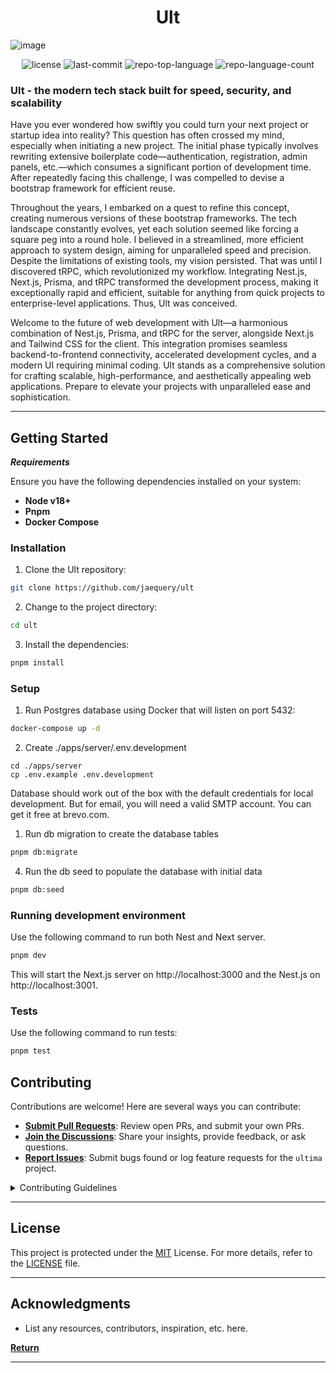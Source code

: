 <p align="center">
    <h1 align="center">Ult</h1>
</p>

![image](https://github.com/jaequery/ult/assets/794507/280b360d-0b75-4a0a-9325-c7c87358a6cb)


<p align="center">
	<img src="https://img.shields.io/github/license/jaequery/ultima?style=flat&color=0080ff" alt="license">
	<img src="https://img.shields.io/github/last-commit/jaequery/ultima?style=flat&logo=git&logoColor=white&color=0080ff" alt="last-commit">
	<img src="https://img.shields.io/github/languages/top/jaequery/ultima?style=flat&color=0080ff" alt="repo-top-language">
	<img src="https://img.shields.io/github/languages/count/jaequery/ultima?style=flat&color=0080ff" alt="repo-language-count">
</p>

<h3>Ult - the modern tech stack built for speed, security, and scalability</h3>
<p>Have you ever wondered how swiftly you could turn your next project or startup idea into reality? This question has often crossed my mind, especially when initiating a new project. The initial phase typically involves rewriting extensive boilerplate code—authentication, registration, admin panels, etc.—which consumes a significant portion of development time. After repeatedly facing this challenge, I was compelled to devise a bootstrap framework for efficient reuse.</p>

<p>Throughout the years, I embarked on a quest to refine this concept, creating numerous versions of these bootstrap frameworks. The tech landscape constantly evolves, yet each solution seemed like forcing a square peg into a round hole. I believed in a streamlined, more efficient approach to system design, aiming for unparalleled speed and precision. Despite the limitations of existing tools, my vision persisted. That was until I discovered tRPC, which revolutionized my workflow. Integrating Nest.js, Next.js, Prisma, and tRPC transformed the development process, making it exceptionally rapid and efficient, suitable for anything from quick projects to enterprise-level applications. Thus, Ult was conceived.</p>

<p>Welcome to the future of web development with Ult—a harmonious combination of Nest.js, Prisma, and tRPC for the server, alongside Next.js and Tailwind CSS for the client. This integration promises seamless backend-to-frontend connectivity, accelerated development cycles, and a modern UI requiring minimal coding. Ult stands as a comprehensive solution for crafting scalable, high-performance, and aesthetically appealing web applications. Prepare to elevate your projects with unparalleled ease and sophistication.</p>

<hr>

##  Getting Started

***Requirements***

Ensure you have the following dependencies installed on your system:

* **Node v18+**
* **Pnpm**
* **Docker Compose**

###  Installation

1. Clone the Ult repository:

```sh
git clone https://github.com/jaequery/ult
```

2. Change to the project directory:

```sh
cd ult
```

3. Install the dependencies:

```sh
pnpm install
```

###  Setup

1. Run Postgres database using Docker that will listen on port 5432:

```sh
docker-compose up -d
```

2. Create ./apps/server/.env.development

```
cd ./apps/server
cp .env.example .env.development
```

Database should work out of the box with the default credentials for local development.
But for email, you will need a valid SMTP account. You can get it free at brevo.com.

1. Run db migration to create the database tables

```sh
pnpm db:migrate
```

4. Run the db seed to populate the database with initial data

```sh
pnpm db:seed
```

###  Running development environment

Use the following command to run both Nest and Next server.

```sh
pnpm dev
```

This will start the Next.js server on http://localhost:3000 and the Nest.js on http://localhost:3001.


###  Tests

Use the following command to run tests:

```sh
pnpm test
```

##  Contributing

Contributions are welcome! Here are several ways you can contribute:

- **[Submit Pull Requests](https://github.com/jaequery/ult/blob/main/CONTRIBUTING.md)**: Review open PRs, and submit your own PRs.
- **[Join the Discussions](https://github.com/jaequery/ult/discussions)**: Share your insights, provide feedback, or ask questions.
- **[Report Issues](https://github.com/jaequery/ult/issues)**: Submit bugs found or log feature requests for the `ultima` project.

<details closed>
    <summary>Contributing Guidelines</summary>

1. **Fork the Repository**: Start by forking the project repository to your github account.
2. **Clone Locally**: Clone the forked repository to your local machine using a git client.
   ```sh
   git clone https://github.com/jaequery/ult
   ```
3. **Create a New Branch**: Always work on a new branch, giving it a descriptive name.
   ```sh
   git checkout -b new-feature-x
   ```
4. **Make Your Changes**: Develop and test your changes locally.
5. **Commit Your Changes**: Commit with a clear message describing your updates.
   ```sh
   git commit -m 'Implemented new feature x.'
   ```
6. **Push to GitHub**: Push the changes to your forked repository.
   ```sh
   git push origin new-feature-x
   ```
7. **Submit a Pull Request**: Create a PR against the original project repository. Clearly describe the changes and their motivations.

Once your PR is reviewed and approved, it will be merged into the main branch.

</details>

---

##  License

This project is protected under the [MIT](https://choosealicense.com/licenses) License. For more details, refer to the [LICENSE](https://choosealicense.com/licenses/) file.

---

##  Acknowledgments

- List any resources, contributors, inspiration, etc. here.

[**Return**](#-quick-links)

---
